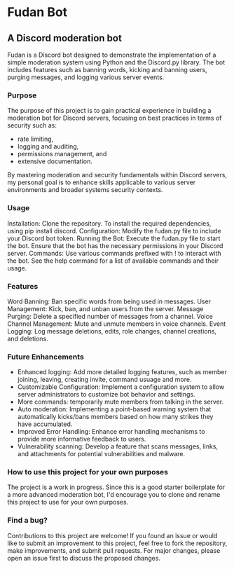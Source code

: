 # Fudan Bot

## A Discord moderation bot

Fudan is a Discord bot designed to demonstrate the implementation of a simple moderation system using Python and the Discord.py library. The bot includes features such as banning words, kicking and banning users, purging messages, and logging various server events.

### Purpose

The purpose of this project is to gain practical experience in building a moderation bot for Discord servers, focusing on best practices in terms of security such as:
* rate limiting,
* logging and auditing,
* permissions management, and
* extensive documentation.

By mastering moderation and security fundamentals within Discord servers, my personal goal is to enhance skills applicable to various server environments and broader systems security contexts.

### Usage

Installation: Clone the repository. To install the required dependencies, using pip install discord.
Configuration: Modify the fudan.py file to include your Discord bot token.
Running the Bot: Execute the fudan.py file to start the bot. Ensure that the bot has the necessary permissions in your Discord server.
Commands: Use various commands prefixed with ! to interact with the bot. See the help command for a list of available commands and their usage.

### Features

Word Banning: Ban specific words from being used in messages.
User Management: Kick, ban, and unban users from the server.
Message Purging: Delete a specified number of messages from a channel.
Voice Channel Management: Mute and unmute members in voice channels.
Event Logging: Log message deletions, edits, role changes, channel creations, and deletions.

### Future Enhancements

* Enhanced logging: Add more detailed logging features, such as member joining, leaving, creating invite, command usuage and more.
* Customizable Configuration: Implement a configuration system to allow server administrators to customize bot behavior and settings.
* More commands: temporarily mute members from talking in the server.
* Auto moderation: Implementing a point-based warning system that automatically kicks/bans members based on how many strikes they have accumulated.
* Improved Error Handling: Enhance error handling mechanisms to provide more informative feedback to users.
* Vulnerability scanning: Develop a feature that scans messages, links, and attachments for potential vulnerabilities and malware.


### How to use this project for your own purposes

The project is a work in progress. Since this is a good starter boilerplate for a more advanced moderation bot, I'd encourage you to clone and rename this project to use for your own purposes.

### Find a bug?

Contributions to this project are welcome! If you found an issue or would like to submit an improvement to this project, feel free to fork the repository, make improvements, and submit pull requests. For major changes, please open an issue first to discuss the proposed changes.
